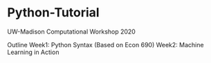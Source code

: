 # Python-Tutorial
UW-Madison Computational Workshop 2020

Outline
	Week1: Python Syntax (Based on Econ 690)
	Week2: Machine Learning in Action
